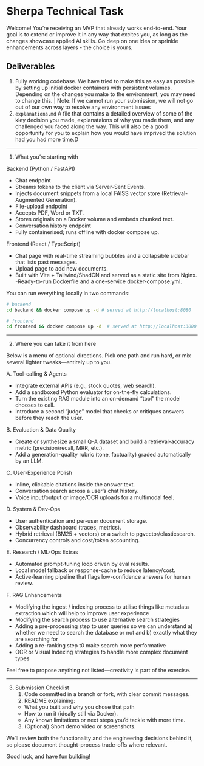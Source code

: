 # Sherpa Technical Task
Welcome!
You’re receiving an MVP that already works end-to-end. Your goal is to extend or improve it in any way that excites you, as long as the changes showcase applied AI skills. Go deep on one idea or sprinkle enhancements across layers - the choice is yours.

## Deliverables
1. Fully working codebase. We have tried to make this as easy as possible by setting up initial docker containers with persistent volumes. Depending on the changes you make to the environment, you may need to change this. 
| Note: If we cannot run your submission, we will not go out of our own way to resolve any environment issues
2. `explanations.md` A file that contains a detailed overview of some of the kley decision you made, explanataions of why you made them, and any challenged you faced along the way. This will also be a good opportunity for you to explain how you would have imprived the solution had you had more time.D

---
1. What you’re starting with

Backend (Python / FastAPI)
- Chat endpoint
- Streams tokens to the client via Server-Sent Events.
- Injects document snippets from a local FAISS vector store (Retrieval-Augmented Generation).
- File-upload endpoint
- Accepts PDF, Word or TXT.
- Stores originals on a Docker volume and embeds chunked text.
- Conversation history endpoint
- Fully containerised; runs offline with docker compose up.

Frontend (React / TypeScript)
- Chat page with real-time streaming bubbles and a collapsible sidebar that lists past messages.
- Upload page to add new documents.
- Built with Vite + Tailwind/ShadCN and served as a static site from Nginx.
-Ready-to-run Dockerfile and a one-service docker-compose.yml.

You can run everything locally in two commands:

```bash
# backend
cd backend && docker compose up -d # served at http://localhost:8080

# frontend
cd frontend && docker compose up -d  # served at http://localhost:3000
```
---

2. Where you can take it from here

Below is a menu of optional directions. Pick one path and run hard, or mix several lighter tweaks—entirely up to you.

A. Tool-calling & Agents
- Integrate external APIs (e.g., stock quotes, web search).
- Add a sandboxed Python evaluator for on-the-fly calculations.
- Turn the existing RAG module into an on-demand “tool” the model chooses to call.
- Introduce a second “judge” model that checks or critiques answers before they reach the user.

B. Evaluation & Data Quality
- Create or synthesize a small Q-A dataset and build a retrieval-accuracy metric (precision/recall, MRR, etc.).
- Add a generation-quality rubric (tone, factuality) graded automatically by an LLM.

C. User-Experience Polish
- Inline, clickable citations inside the answer text.
- Conversation search across a user’s chat history.
- Voice input/output or image/OCR uploads for a multimodal feel.

D. System & Dev-Ops
- User authentication and per-user document storage.
- Observability dashboard (traces, metrics).
- Hybrid retrieval (BM25 + vectors) or a switch to pgvector/elasticsearch.
- Concurrency controls and cost/token accounting.

E. Research / ML-Ops Extras
- Automated prompt-tuning loop driven by eval results.
- Local model fallback or response-cache to reduce latency/cost.
- Active-learning pipeline that flags low-confidence answers for human review.

F. RAG Enhancements
- Modifying the ingest / indexing process to utilise things like metadata extraction which will help to improve user experience
- Modifying the search process to use alternative search strategies
- Adding a pre-processing step to user queries so we can understand a) whether we need to search the database or not and b) exactly what they are searching for
- Adding a re-ranking step t0 make search more performative
- OCR or Visual Indexing strategies to handle more complex document types

Feel free to propose anything not listed—creativity is part of the exercise.

---

3. Submission Checklist
	1.	Code committed in a branch or fork, with clear commit messages.
	2.	README explaining:
    - What you built and why you chose that path
    - How to run it (ideally still via Docker).
	- Any known limitations or next steps you’d tackle with more time.
	3.	(Optional) Short demo video or screenshots.

We’ll review both the functionality and the engineering decisions behind it, so please document thought-process trade-offs where relevant.

Good luck, and have fun building!